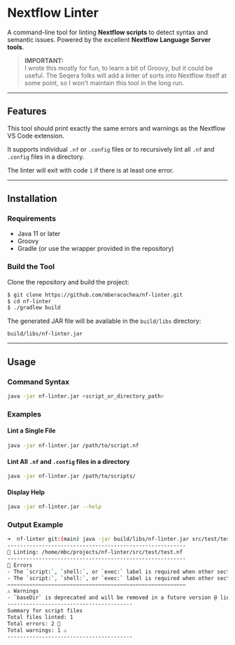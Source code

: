 
# Nextflow Linter

A command-line tool for linting **Nextflow scripts** to detect syntax and semantic issues. Powered by the excellent **Nextflow Language Server tools**.

> **IMPORTANT:**  
> I wrote this mostly for fun, to learn a bit of Groovy, but it could be useful. The Seqera folks will add a linter of sorts into Nextflow itself at some point, so I won't maintain this tool in the long run.

---

## Features

This tool should print exactly the same errors and warnings as the Nextflow VS Code extension.

It supports individual `.nf` or `.config` files or to recursively lint all `.nf` and `.config` files in a directory.

The linter will exit with code `1` if there is at least one error.

---

## Installation

### Requirements
- Java 11 or later
- Groovy
- Gradle (or use the wrapper provided in the repository)

### Build the Tool
Clone the repository and build the project:

```bash
$ git clone https://github.com/mberacochea/nf-linter.git
$ cd nf-linter
$ ./gradlew build
```

The generated JAR file will be available in the `build/libs` directory:

```plaintext
build/libs/nf-linter.jar
```

---

## Usage

### Command Syntax
```bash
java -jar nf-linter.jar <script_or_directory_path>
```

### Examples

#### Lint a Single File
```bash
java -jar nf-linter.jar /path/to/script.nf
```

#### Lint All `.nf` and `.config` files in a directory
```bash
java -jar nf-linter.jar /path/to/scripts/
```

#### Display Help
```bash
java -jar nf-linter.jar --help
```

### Output Example

```bash
➜  nf-linter git:(main) java -jar build/libs/nf-linter.jar src/test/test.nf 
---------------------------------------------------------
📄 Linting: /home/mbc/projects/nf-linter/src/test/test.nf
---------------------------------------------------------
🚩 Errors
- The `script:`, `shell:`, or `exec:` label is required when other sections are present @ line 16, column 5.
- The `script:`, `shell:`, or `exec:` label is required when other sections are present @ line 32, column 5.
~~~~~~~~~~~~~~~~~~~~~~~~~~~~~~~~~~~~~~~~~~~~~~~~~~~~~~~~~
⚠️ Warnings
- `baseDir` is deprecated and will be removed in a future version @ line 3, column 14
----------------------------------------
Summary for script files
Total files linted: 1
Total errors: 2 🚩
Total warnings: 1 ⚠️
----------------------------------------
```
